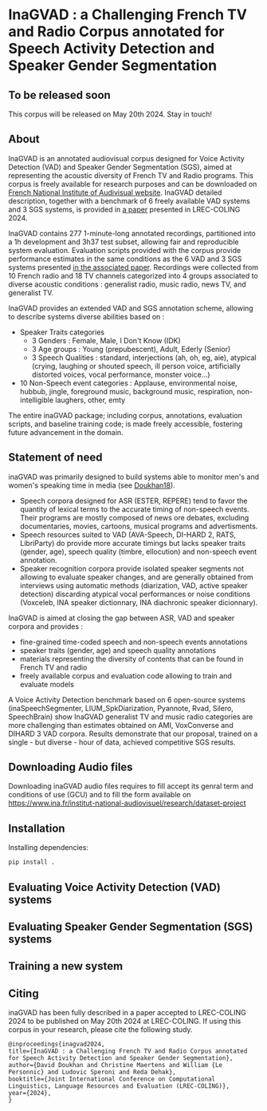 # InaGVAD : a Challenging French TV and Radio Corpus annotated for Speech Activity Detection and Speaker Gender Segmentation

## To be released soon

This corpus will be released on May 20th 2024.
Stay in touch!


## About
InaGVAD is an annotated audiovisual corpus designed for Voice Activity Detection (VAD) and Speaker Gender Segmentation (SGS), aimed at representing the acoustic diversity of French TV and Radio programs.
This corpus is freely available for research purposes and can be downloaded on [French National Institute of Audivisual website](https://www.ina.fr/institut-national-audiovisuel/research/dataset-project).
InaGVAD detailed description, together with a benchmark of 6 freely available VAD systems and 3 SGS systems, is provided in [a paper](#citing) presented in LREC-COLING 2024.



InaGVAD contains 277 1-minute-long annotated recordings, partitioned into a 1h development and 3h37 test subset, allowing fair and reproducible system evaluation.
Evaluation scripts provided with the corpus provide performance estimates in the same conditions as the 6 VAD and 3 SGS systems presented [in the associated paper](#citing).
Recordings were collected from 10 French radio and 18 TV channels categorized into 4 groups associated to diverse acoustic conditions : generalist radio, music radio, news TV, and generalist TV.



InaGVAD provides an extended VAD and SGS annotation scheme, allowing to describe systems diverse abilities based on :
* Speaker Traits categories
  * 3 Genders : Female, Male, I Don't Know (IDK)
  * 3 Age groups : Young (prepubescent), Adult, Ederly (Senior)
  * 3 Speech Qualities : standard, interjections (ah, oh, eg, aie), atypical (crying, laughing or shouted speech, ill person voice, artificially distorted voices, vocal performance, monster voice...)
* 10 Non-Speech event categories : Applause, environmental noise, hubbub, jingle, foreground music, background music, respiration, non-intelligible laughers, other, emty


The entire inaGVAD package; including corpus, annotations, evaluation scripts, and baseline training code; is made freely accessible, fostering future advancement in the domain.



[comment]: <> (Keywords, Voice Activity Detection, Speaker Gender Segmentation, Audiovisual Speech Resource, Speaker Traits, Speech Overlap, Benchmark, X-vector, Gender Representation in the Media)

## Statement of need

inaGVAD was primarily designed to build systems able to monitor men's and women's speaking time in media (see [Doukhan18](https://doi.org/10.18146/2213-0969.2018.jethc156)).

* Speech corpora designed for ASR (ESTER, REPERE) tend to favor the quantity of lexical terms to the accurate timing of non-speech events. Their programs are mostly composed of news ore debates, excluding documentaries, movies, cartoons, musical programs and advertisments.
* Speech resources suited to VAD (AVA-Speech, DI-HARD 2, RATS, LibriParty) do provide more accurate timings but lacks speaker traits (gender, age), speech quality (timbre, ellocution) and non-speech event annotation.
* Speaker recognition corpora provide isolated speaker segments not allowing to evaluate speaker changes, and are generally obtained from interviews using automatic methods (diarization, VAD, active speaker detection) discarding atypical vocal performances or noise conditions (Voxceleb, INA speaker dictionnary, INA diachronic speaker dicionnary).

InaGVAD is aimed at closing the gap between ASR, VAD and speaker corpora and provides :
* fine-grained time-coded speech and non-speech events annotations
* speaker traits (gender, age) and speech quality annotations
* materials representing the diversity of contents that can be found in French TV and radio
* freely available corpus and evaluation code allowing to train and evaluate models

A Voice Activity Detection benchmark based on 6 open-source systems (inaSpeechSegmenter, LIUM_SpkDiarization, Pyannote, Rvad, Silero, SpeechBrain) show InaGVAD generalist TV and music radio categories are more challenging than estimates obtained on AMI, VoxConverse and DIHARD 3 VAD corpora.
Results demonstrate that our proposal, trained on a single - but diverse - hour of data, achieved competitive SGS results.


## Downloading Audio files

Downloading inaGVAD audio files requires to fill accept its genral term and conditions of use (GCU) and to fill the form available on https://www.ina.fr/institut-national-audiovisuel/research/dataset-project


## Installation

Installing dependencies:
```bash
pip install .
```

## Evaluating Voice Activity Detection (VAD) systems

## Evaluating Speaker Gender Segmentation (SGS) systems

## Training a new system


## Citing

inaGVAD has been fully described in a paper accepted to LREC-COLING 2024 to be published on May 20th 2024 at LREC-COLING.
If using this corpus in your research, please cite the following study.

```
@inproceedings{inagvad2024,
title={InaGVAD : a Challenging French TV and Radio Corpus annotated for Speech Activity Detection and Speaker Gender Segmentation},
author={David Doukhan and Christine Maertens and William {Le Personnic} and Ludovic Speroni and Reda Dehak},
booktitle={Joint International Conference on Computational Linguistics, Language Resources and Evaluation (LREC-COLING)},
year={2024},
}
```
